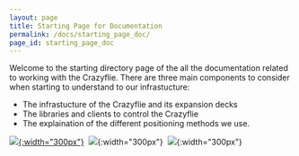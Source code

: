 ```yaml
---
layout: page
title: Starting Page for Documentation
permalink: /docs/starting_page_doc/
page_id: starting_page_doc
---
```


Welcome to the starting directory page of the all the documentation related to working with the Crazyflie. There are three main components to consider when starting to understand to our infrastucture:
 * The infrastucture of the Crazyflie and its expansion decks
 * The libraries and clients to control the Crazyflie
 * The explaination of the different positioning methods we use.


[![](/images/documentation/overview/overview_crazyflie.png){:width="300px"}](/docs/overview_crazyflie/) &nbsp;![](/images/documentation/overview/overview_clients.png){:width="300px"} &nbsp;![](/images/documentation/overview/overview_positioning.png){:width="300px"}



